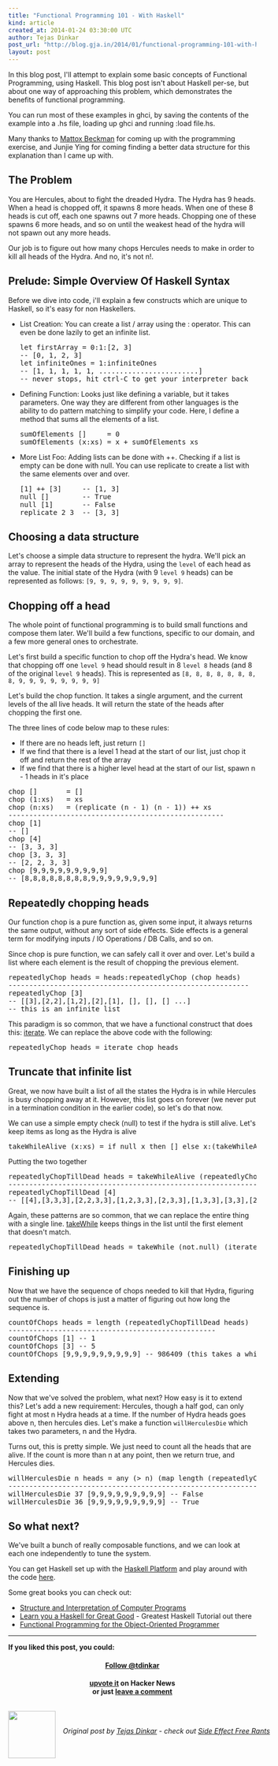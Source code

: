 ```yaml
---
title: "Functional Programming 101 - With Haskell"
kind: article
created_at: 2014-01-24 03:30:00 UTC
author: Tejas Dinkar
post_url: "http://blog.gja.in/2014/01/functional-programming-101-with-haskell.html"
layout: post
---
```

<p>In this blog post, I&#39;ll attempt to explain some basic concepts of Functional Programming, using Haskell. This blog post isn&#39;t about Haskell per-se, but about one way of approaching this problem, which demonstrates the benefits of functional programming.</p> <p>You can run most of these examples in ghci, by saving the contents of the example into a .hs file, loading up ghci and running :load file.hs.</p> <p>Many thanks to <a href="http://www.iit.edu/csl/cs/faculty/beckman_mattox.shtml">Mattox Beckman</a> for coming up with the programming exercise, and Junjie Ying for coming finding a better data structure for this explanation than I came up with.</p><h2 id='the-problem'>The Problem</h2><p>You are Hercules, about to fight the dreaded Hydra. The Hydra has 9 heads. When a head is chopped off, it spawns 8 more heads. When one of these 8 heads is cut off, each one spawns out 7 more heads. Chopping one of these spawns 6 more heads, and so on until the weakest head of the hydra will not spawn out any more heads.</p> <p>Our job is to figure out how many chops Hercules needs to make in order to kill all heads of the Hydra. And no, it&#39;s not n!.</p><h2 id='prelude-simple-overview-of-haskell-syntax'>Prelude: Simple Overview Of Haskell Syntax</h2><p>Before we dive into code, i&#39;ll explain a few constructs which are unique to Haskell, so it&#39;s easy for non Haskellers.</p> <ul><li>List Creation: You can create a list / array using the : operator. This can even be done lazily to get an infinite list. <script src="https://gist.github.com/24df70ad958b0ba87e37.js?file=basics-1.hs"></script><noscript>  <pre>let firstArray = 0:1:[2, 3]<br />-- [0, 1, 2, 3]<br />let infiniteOnes = 1:infiniteOnes<br />-- [1, 1, 1, 1, 1, ........................]<br />-- never stops, hit ctrl-C to get your interpreter back</pre></noscript></li><li>Defining Function: Looks just like defining a variable, but it takes parameters. One way they are different from other languages is the ability to do pattern matching to simplify your code. Here, I define a method that sums all the elements of a list. <script src="https://gist.github.com/24df70ad958b0ba87e37.js?file=basics-2.hs"></script><noscript>  <pre>sumOfElements []     = 0<br />sumOfElements (x:xs) = x + sumOfElements xs</pre></noscript></li><li>More List Foo: Adding lists can be done with ++. Checking if a list is empty can be done with null. You can use replicate to create a list with the same elements over and over. <script src="https://gist.github.com/24df70ad958b0ba87e37.js?file=basics-3.hs"></script><noscript>  <pre>[1] ++ [3]     -- [1, 3]<br />null []        -- True<br />null [1]       -- False<br />replicate 2 3  -- [3, 3]</pre></noscript></li></ul><h2 id='choosing-a-data-structure'>Choosing a data structure</h2><p>Let&#39;s choose a simple data structure to represent the hydra. We&#39;ll pick an array to represent the heads of the Hydra, using the <code>level</code> of each head as the value. The initial state of the Hydra (with 9 <code>level 9</code> heads) can be represented as follows: <code>[9, 9, 9, 9, 9, 9, 9, 9, 9]</code>.</p><h2 id='chopping-off-a-head'>Chopping off a head</h2><p>The whole point of functional programming is to build small functions and compose them later. We&#39;ll build a few functions, specific to our domain, and a few more general ones to orchestrate.</p> <p>Let&#39;s first build a specific function to chop off the Hydra&#39;s head. We know that chopping off one <code>level 9</code> head should result in 8 <code>level 8</code> heads (and 8 of the original <code>level 9</code> heads). This is represented as <code>[8, 8, 8, 8, 8, 8, 8, 8, 9, 9, 9, 9, 9, 9, 9, 9]</code></p> <p>Let&#39;s build the chop function. It takes a single argument, and the current levels of the all live heads. It will return the state of the heads after chopping the first one.</p> <p>The three lines of code below map to these rules:</p> <ul><li>If there are no heads left, just return <code>[]</code></li><li>If we find that there is a level 1 head at the start of our list, just chop it off and return the rest of the array</li><li>If we find that there is a higher level head at the start of our list, spawn n - 1 heads in it&#39;s place</li></ul> <p><script src="https://gist.github.com/24df70ad958b0ba87e37.js?file=chop.hs"></script><noscript>  <pre>chop []       = []<br />chop (1:xs)   = xs<br />chop (n:xs)   = (replicate (n - 1) (n - 1)) ++ xs<br />----------------------------------------------------<br />chop [1]<br />-- []<br />chop [4]<br />-- [3, 3, 3]<br />chop [3, 3, 3]<br />-- [2, 2, 3, 3]<br />chop [9,9,9,9,9,9,9,9,9]<br />-- [8,8,8,8,8,8,8,8,9,9,9,9,9,9,9,9]</pre></noscript></p><h2 id='repeatedly-chopping-heads'>Repeatedly chopping heads</h2><p>Our function chop is a pure function as, given some input, it always returns the same output, without any sort of side effects. Side effects is a general term for modifying inputs / IO Operations / DB Calls, and so on.</p> <p>Since chop is pure function, we can safely call it over and over. Let&#39;s build a list where each element is the result of chopping the previous element. <script src="https://gist.github.com/24df70ad958b0ba87e37.js?file=repeatedly-chop1.hs"></script><noscript>  <pre>repeatedlyChop heads = heads:repeatedlyChop (chop heads)<br />----------------------------------------------------------<br />repeatedlyChop [3]<br />-- [[3],[2,2],[1,2],[2],[1], [], [], [] ...]<br />-- this is an infinite list</pre></noscript></p> <p>This paradigm is so common, that we have a functional construct that does this: <a href="http://hackage.haskell.org/package/base-4.6.0.1/docs/Prelude.html#v:iterate">iterate</a>. We can replace the above code with the following: <script src="https://gist.github.com/24df70ad958b0ba87e37.js?file=repeatedly-chop2.hs"></script><noscript>  <pre>repeatedlyChop heads = iterate chop heads</pre></noscript></p><h2 id='truncate-that-infinite-list'>Truncate that infinite list</h2><p>Great, we now have built a list of all the states the Hydra is in while Hercules is busy chopping away at it. However, this list goes on forever (we never put in a termination condition in the earlier code), so let&#39;s do that now.</p> <p>We can use a simple empty check (null) to test if the hydra is still alive. Let&#39;s keep items as long as the Hydra is alive <script src="https://gist.github.com/24df70ad958b0ba87e37.js?file=takewhilealive.hs"></script><noscript>  <pre>takeWhileAlive (x:xs) = if null x then [] else x:(takeWhileAlive xs)</pre></noscript></p> <p>Putting the two together <script src="https://gist.github.com/24df70ad958b0ba87e37.js?file=iteratethroughheads.hs"></script><noscript>  <pre>repeatedlyChopTillDead heads = takeWhileAlive (repeatedlyChopTillDead heads)<br />----------------------------------------------------------------------------<br />repeatedlyChopTillDead [4]<br />-- [[4],[3,3,3],[2,2,3,3],[1,2,3,3],[2,3,3],[1,3,3],[3,3],[2,2,3],[1,2,3],[2,3],[1,3],[3],[2,2],[1,2],[2],[1]]</pre></noscript></p> <p>Again, these patterns are so common, that we can replace the entire thing with a single line. <a href="http://hackage.haskell.org/package/base-4.6.0.1/docs/Prelude.html#v:takeWhile">takeWhile</a> keeps things in the list until the first element that doesn&#39;t match. <script src="https://gist.github.com/24df70ad958b0ba87e37.js?file=repeatedly-simple.hs"></script><noscript>  <pre>repeatedlyChopTillDead heads = takeWhile (not.null) (iterate chop heads)</pre></noscript></p><h2 id='finishing-up'>Finishing up</h2><p>Now that we have the sequence of chops needed to kill that Hydra, figuring out the number of chops is just a matter of figuring out how long the sequence is. <script src="https://gist.github.com/24df70ad958b0ba87e37.js?file=count-chops.hs"></script><noscript>  <pre>countOfChops heads = length (repeatedlyChopTillDead heads)<br />--------------------------------------------------<br />countOfChops [1] -- 1<br />countOfChops [3] -- 5<br />countOfChops [9,9,9,9,9,9,9,9,9] -- 986409 (this takes a while)</pre></noscript></p><h2 id='extending'>Extending</h2><p>Now that we&#39;ve solved the problem, what next? How easy is it to extend this? Let&#39;s add a new requirement: Hercules, though a half god, can only fight at most n Hydra heads at a time. If the number of Hydra heads goes above n, then hercules dies. Let&#39;s make a function <code>willHerculesDie</code> which takes two parameters, n and the Hydra.</p> <p>Turns out, this is pretty simple. We just need to count all the heads that are alive. If the count is more than n at any point, then we return true, and Hercules dies. <script src="https://gist.github.com/24df70ad958b0ba87e37.js?file=herculeswilldie.hs"></script><noscript>  <pre>willHerculesDie n heads = any (> n) (map length (repeatedlyChopTillDead heads))<br />----------------------------------------------------------------------------<br />willHerculesDie 37 [9,9,9,9,9,9,9,9,9] -- False<br />willHerculesDie 36 [9,9,9,9,9,9,9,9,9] -- True</pre></noscript></p><h2 id='so-what-next'>So what next?</h2><p>We&#39;ve built a bunch of really composable functions, and we can look at each one independently to tune the system.</p> <p>You can get Haskell set up with the <a href="http://www.haskell.org/platform/">Haskell Platform</a> and play around with the code <a href="https://gist.github.com/gja/24df70ad958b0ba87e37/#file-hydra-hs">here</a>.</p> <p>Some great books you can check out:</p> <ul><li><a href="http://mitpress.mit.edu/sicp/full-text/book/book.html">Structure and Interpretation of Computer Programs</a></li><li><a href="http://learnyouahaskell.com/">Learn you a Haskell for Great Good</a> - Greatest Haskell Tutorial out there</li><li><a href="https://leanpub.com/fp-oo">Functional Programming for the Object-Oriented Programmer</a></li></ul> <p><hr /><b>If you liked this post, you could:</b><br /> <h4 style="text-align: center;">  <a class="twitter-follow-button" data-show-count="false" href="https://twitter.com/tdinkar">Follow @tdinkar</a></h4> <div style="text-align: center;">  <b><a href="http://news.ycombinator.com/item?id=7113259">upvote it</a> on Hacker News</b></div> <div style="text-align: center;">  <b>or just <a href="http://www.blogger.com/comment.g?blogID=9188785269813520484&postID=5931143789690992852">leave a comment</a></b></div> <br/></p>
<div class="author">
  <img src="http://nilenso.com/images/people/gja-200.png" style="width: 96px; height: 96;">
  <span style="position: absolute; padding: 32px 15px;">
    <i>Original post by <a href="http://twitter.com/tdinkar">Tejas Dinkar</a> - check out <a href="http://blog.gja.in/">Side Effect Free Rants</a></i>
  </span>
</div>
